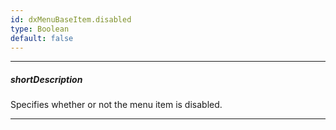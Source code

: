 ```yaml
---
id: dxMenuBaseItem.disabled
type: Boolean
default: false
---
```

---
##### shortDescription
Specifies whether or not the menu item is disabled.

---
